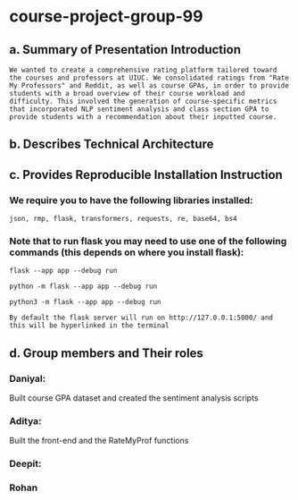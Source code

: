 # course-project-group-99

## a. Summary of Presentation Introduction

	We wanted to create a comprehensive rating platform tailored toward the courses and professors at UIUC. We consolidated ratings from "Rate My Professors" and Reddit, as well as course GPAs, in order to provide students with a broad overview of their course workload and difficulty. This involved the generation of course-specific metrics that incorporated NLP sentiment analysis and class section GPA to provide students with a recommendation about their inputted course.

## b. Describes Technical Architecture

## c. Provides Reproducible Installation Instruction
### We require you to have the following libraries installed: 
	json, rmp, flask, transformers, requests, re, base64, bs4
### Note that to run flask you may need to use one of the following commands (this depends on where you install flask):
	flask --app app --debug run
  	
	python -m flask --app app --debug run
 	
	python3 -m flask --app app --debug run

	By default the flask server will run on http://127.0.0.1:5000/ and this will be hyperlinked in the terminal 


## d. Group members and Their roles
### Daniyal:
Built course GPA dataset and created the sentiment analysis scripts
### Aditya:
   Built the front-end and the RateMyProf functions
### Deepit:
### Rohan

